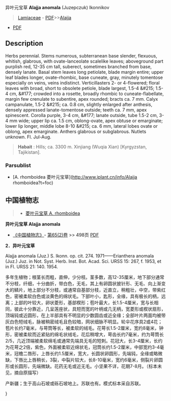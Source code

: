 异叶元宝草 **Alajja anomala** (Juzepczuk) Ikonnikov

> [Lamiaceae](http://www.iplant.cn/info/Lamiaceae?t=foc) - [PDF](http://www.iplant.cn/foc/pdf/Lamiaceae.pdf)>>[Alajja](http://www.iplant.cn/info/Alajja?t=foc)
 - [PDF](http://www.iplant.cn/foc/pdf/Alajja.pdf)

## Description

Herbs perennial. Stems numerous, subterranean base slender, flexuous, whitish, glabrous, with ovate-lanceolate scalelike leaves; aboveground part purplish red, 12-35 cm tall, suberect, sometimes branched from base, densely lanate. Basal stem leaves long petiolate, blade margin entire; upper leaf blades longer, ovate-rhombic, base cuneate, gray, minutely tomentose especially on veins, veins indistinct. Verticillasters 2- or 4-flowered; floral leaves with broad, short to obsolete petiole, blade largest, 1.5-4 &amp;#215; 1.5-4 cm, &amp;#177; crowded into a rosette, broadly rhombic to cuneate-flabellate, margin few crenulate to subentire, apex rounded; bracts ca. 7 mm. Calyx campanulate, 1.5-2 &amp;#215; ca. 0.8 cm, slightly enlarged after anthesis, densely appressed lanate-tomentose outside; teeth ca. 7 mm, apex spinescent. Corolla purple, 3-4 cm, &amp;#177; lanate outside, tube 1.5-2 cm, 3-4 mm wide; upper lip ca. 1.5 cm, oblong-ovate, apex obtuse or emarginate; lower lip longer, middle lobe 8-10 &amp;#215; ca. 6 mm, lateral lobes ovate or oblong, apex emarginate. Anthers glabrous or subglabrous. Nutlets unknown. Fl. Jul-Aug.

> **Habait** : 
> Hills; ca. 3300 m. Xinjiang (Wuqia Xian) [Kyrgyzstan, Tajikistan].

### Parsublist

* [A.  rhomboidea  菱叶元宝草](http://www.iplant.cn/info/Alajja rhomboidea?t=foc)

## 中国植物志

> * [菱叶元宝草  A.  rhomboidea](Alajja-rhomboidea-菱叶元宝草.md)

**异叶元宝草 Alajja anomala**

* [《中国植物志》](http://www.iplant.cn/frps)- [第65(2)卷](http://www.iplant.cn/frps/vol/65(2)) >> 498页 [PDF](http://www.iplant.cn/frps/pdf/65(2)/498a.PDF)

**2．异叶元宝草**

Alajja anomala (Juz.) S. Ikonn. op. cit. 274. 1971——Erianthera anomala (Juz.) Juz. in Not. Syst. Herb. Inst. Bot. Acad. Sci. URSS 15: 267, f. 1953, et in Fl. URSS 21: 140. 1954.

多年生植物；根茎长而粗，直伸，少分枝。茎多数，高12-35厘米，地下部分通常不分枝，纤细，十分曲折，带白色，无毛，其上有卵圆状披针形、无毛、向上渐变大的鳞片，地上部分不分枝，或通常自基部分枝，近直立，稍粗壮，中空，带紫红色，密被柔软白色或淡黄色的绵状毛。下部叶小，匙形，全缘，具有极长的柄，远离；上部的叶较大，卵状菱形，基部楔形；苞叶最大，长1.5-4厘米，宽与长相同，彼此十分靠近，几呈莲座状，具短而宽的叶柄或几无柄，宽菱形或楔状扇形，顶端钝或近圆形，在上半部具有不明显的少数圆齿或近全缘；全部叶片两面均被带灰白色短绒毛，脉被稍密绒毛且色较暗，网状细脉不明显。轮伞花序具2或4花；苞片长约7毫米，与萼筒等长，被柔软的绒毛。花萼长1.5-2厘米，宽约8毫米，钟形，密被柔软而近紧贴的绵毛状绒毛，花后稍增大，萼齿长约7毫米，约为萼筒长2/5，几近顶端被柔软绵毛或通常先端具无毛的短刺。花冠大，长3-4厘米，长约为花萼之2倍，紫色，外面被柔软近绵状毛，冠筒长约1.5-2厘米，中部宽约3-4毫米，冠檐二唇形，上唇长约1.5厘米，宽大，长圆状卵圆形，先端钝，全缘或略微缺，下唇比上唇稍长，3裂，中裂片较大，长8-10毫米，宽约6毫米，侧裂片卵圆形或长圆形，先端微缺。花药无毛或近无毛。小坚果不详，花期7-8月。（标本未见，摘自原描写）

产新疆；生于高山石坡或砾石坡地上。苏联也有。模式标本采自苏联。

}